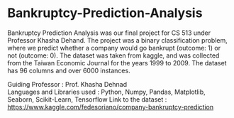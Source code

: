 # Bankruptcy-Prediction-Analysis
Bankruptcy Prediction Analysis was our final project for CS 513 under Professor Khasha Dehand. The project was a binary classification problem, where we predict whether a company would go bankrupt (outcome: 1) or not (outcome: 0). The dataset was taken from kaggle, and was collected from the Taiwan Economic Journal for the years 1999 to 2009. The dataset has 96 columns and over 6000 instances.

Guiding Professor            : Prof. Khasha Dehnad  
Languages and Libraries used : Python, Numpy, Pandas, Matplotlib,  Seaborn, Scikit-Learn, Tensorflow
Link to the dataset          : https://www.kaggle.com/fedesoriano/company-bankruptcy-prediction

